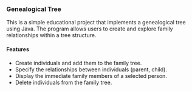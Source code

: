 ### Genealogical Tree

This is a simple educational project that implements a genealogical tree using Java. The program allows users to create and explore family relationships within a tree structure.

#### Features

- Create individuals and add them to the family tree.
- Specify the relationships between individuals (parent, child).
- Display the immediate family members of a selected person.
- Delete individuals from the family tree.
